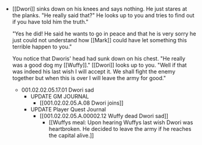 - [[Dwori]] sinks down on his knees and says nothing. He just stares at the planks. "He really said that?" He looks up to you and tries to find out if you have told him the truth."
  
  "Yes he did! He said he wants to go in peace and that he is very sorry he just could not understand how [[Mark]] could have let something this terrible happen to you."
  
  You notice that Dworis' head had sunk down on his chest. "He really was a good dog my [[Wuffy]]." [[Dwori]] looks up to you. "Well if that was indeed his last wish I will accept it. We shall fight the enemy together but when this is over I will leave the army for good."
	- 001.02.02.05.17.01 Dwori sad
		- UPDATE GM JOURNAL
			- [[001.02.02.05.A.08 Dwori joins]]
		- UPDATE Player Quest Journal
			- [[001.02.02.05.A.00002.12 Wuffy dead Dwori sad]]
				- [[Wuffys meal: Upon hearing Wuffys last wish Dwori was heartbroken. He decided to leave the army if he reaches the capital alive.]]